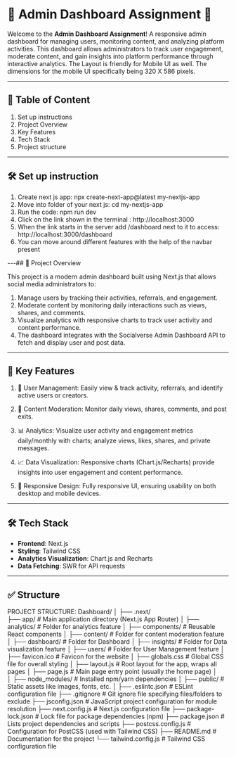 
# 🌟 Admin Dashboard Assignment 🌟

Welcome to the **Admin Dashboard Assignment**! 
A responsive admin dashboard for managing users, monitoring content, and analyzing platform activities. This dashboard allows administrators to track user engagement, moderate content, and gain insights into platform performance through interactive analytics.
The Layout is friendly for Mobile UI as well. The dimensions for the mobile UI specifically being 320 X 586 pixels.

---

## 📝 Table of Content
 1. Set up instructions
 2. Project Overview
 3. Key Features
 4. Tech Stack
 5. Project structure

---
## 🛠️ Set up instruction

 1. Create next js app: npx create-next-app@latest my-nextjs-app
 2. Move into folder of your next js: cd my-nextjs-app
 3. Run the code: npm run dev
 4. Click on the link shown in the terminal : http://localhost:3000
 5. When the link starts in the server add /dashboard next to it to access: http://localhost:3000/dashboard
 6. You can move around different features with the help of the navbar present

---## 📝 Project Overview

This project is a modern admin dashboard built using Next.js that allows social media administrators to:
 1. Manage users by tracking their activities, referrals, and engagement.
 2. Moderate content by monitoring daily interactions such as views, shares, and comments.
 3. Visualize analytics with responsive charts to track user activity and content performance.
 4. The dashboard integrates with the Socialverse Admin Dashboard API to fetch and display user and post data.

---
## 🌟 Key Features

1. 👤 User Management: Easily view & track activity, referrals, and identify active users or creators.

2. 📝 Content Moderation: Monitor daily views, shares, comments, and post exits.

3. 📊 Analytics: Visualize user activity and engagement metrics daily/monthly with charts; analyze views, likes, shares, and private messages.

5. 📈 Data Visualization: Responsive charts (Chart.js/Recharts) provide insights into user engagement and content performance.

6. 🌟 Responsive Design: Fully responsive UI, ensuring usability on both desktop and mobile devices.

---

## 🛠️ Tech Stack

- **Frontend**: Next.js
- **Styling**: Tailwind CSS 
- **Analytics Visualization**: Chart.js and Recharts
- **Data Fetching**: SWR for API requests

---

## ✅ Structure


PROJECT STRUCTURE:
Dashboard/
│
├── .next/                   
├── app/                       # Main application directory (Next.js App Router)
│   ├── analytics/             # Folder for analytics feature
│   ├── components/            # Reusable React components
│   ├── content/               # Folder for content moderation feature
│   ├── dashboard/             # Folder for Dashboard
│   ├── insights/              # Folder for Data visualization feature
│   ├── users/                 # Folder for User Management feature
│   ├── favicon.ico            # Favicon for the website
│   ├── globals.css            # Global CSS file for overall styling
│   ├── layout.js              # Root layout for the app, wraps all pages
│   ├── page.js                # Main page entry point (usually the home page)
│            
│
├── node_modules/              # Installed npm/yarn dependencies
│
├── public/                    # Static assets like images, fonts, etc.
│
├── .eslintc.json              # ESLint configuration file
├── .gitignore                 # Git ignore file specifying files/folders to exclude
├── jsconfig.json              # JavaScript project configuration for module resolution
├── next.config.js             # Next.js configuration file
├── package-lock.json          # Lock file for package dependencies (npm)
├── package.json               # Lists project dependencies and scripts
├── postcss.config.js          # Configuration for PostCSS (used with Tailwind CSS)
├── README.md                  # Documentation for the project
└── tailwind.config.js         # Tailwind CSS configuration file
